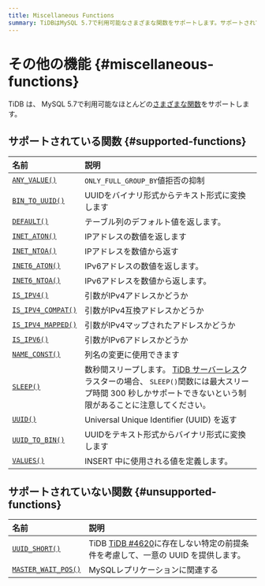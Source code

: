 ```yaml
---
title: Miscellaneous Functions
summary: TiDBはMySQL 5.7で利用可能なさまざまな関数をサポートします。サポートされている関数には、ANY_VALUE、BIN_TO_UUID、DEFAULT、INET_ATON、INET_NTOA、INET6_ATON、INET6_NTOA、IS_IPV4、IS_IPV4_COMPAT、IS_IPV4_MAPPED、IS_IPV6、NAME_CONST、SLEEP、UUID、UUID_TO_BIN、VALUESが含まれます。サポートされていない関数には、UUID_SHORT、MASTER_WAIT_POSが含まれます。
---
```


# その他の機能 {#miscellaneous-functions}

TiDB は、 MySQL 5.7で利用可能なほとんどの[さまざまな関数](https://dev.mysql.com/doc/refman/5.7/en/miscellaneous-functions.html)をサポートします。

## サポートされている関数 {#supported-functions}

| 名前                                                                                                                 | 説明                                                                                                                                                                   |
| :----------------------------------------------------------------------------------------------------------------- | :------------------------------------------------------------------------------------------------------------------------------------------------------------------- |
| [`ANY_VALUE()`](https://dev.mysql.com/doc/refman/8.0/en/miscellaneous-functions.html#function_any-value)           | `ONLY_FULL_GROUP_BY`値拒否の抑制                                                                                                                                           |
| [`BIN_TO_UUID()`](https://dev.mysql.com/doc/refman/8.0/en/miscellaneous-functions.html#function_bin-to-uuid)       | UUIDをバイナリ形式からテキスト形式に変換します                                                                                                                                            |
| [`DEFAULT()`](https://dev.mysql.com/doc/refman/8.0/en/miscellaneous-functions.html#function_default)               | テーブル列のデフォルト値を返します。                                                                                                                                                   |
| [`INET_ATON()`](https://dev.mysql.com/doc/refman/8.0/en/miscellaneous-functions.html#function_inet-aton)           | IPアドレスの数値を返します                                                                                                                                                       |
| [`INET_NTOA()`](https://dev.mysql.com/doc/refman/8.0/en/miscellaneous-functions.html#function_inet-ntoa)           | IPアドレスを数値から返す                                                                                                                                                        |
| [`INET6_ATON()`](https://dev.mysql.com/doc/refman/8.0/en/miscellaneous-functions.html#function_inet6-aton)         | IPv6アドレスの数値を返します。                                                                                                                                                    |
| [`INET6_NTOA()`](https://dev.mysql.com/doc/refman/8.0/en/miscellaneous-functions.html#function_inet6-ntoa)         | IPv6アドレスを数値から返します。                                                                                                                                                   |
| [`IS_IPV4()`](https://dev.mysql.com/doc/refman/8.0/en/miscellaneous-functions.html#function_is-ipv4)               | 引数がIPv4アドレスかどうか                                                                                                                                                      |
| [`IS_IPV4_COMPAT()`](https://dev.mysql.com/doc/refman/8.0/en/miscellaneous-functions.html#function_is-ipv4-compat) | 引数がIPv4互換アドレスかどうか                                                                                                                                                    |
| [`IS_IPV4_MAPPED()`](https://dev.mysql.com/doc/refman/8.0/en/miscellaneous-functions.html#function_is-ipv4-mapped) | 引数がIPv4マップされたアドレスかどうか                                                                                                                                                |
| [`IS_IPV6()`](https://dev.mysql.com/doc/refman/8.0/en/miscellaneous-functions.html#function_is-ipv6)               | 引数がIPv6アドレスかどうか                                                                                                                                                      |
| [`NAME_CONST()`](https://dev.mysql.com/doc/refman/8.0/en/miscellaneous-functions.html#function_name-const)         | 列名の変更に使用できます                                                                                                                                                         |
| [`SLEEP()`](https://dev.mysql.com/doc/refman/8.0/en/miscellaneous-functions.html#function_sleep)                   | 数秒間スリープします。 [TiDB サーバーレス](https://docs.pingcap.com/tidbcloud/select-cluster-tier#tidb-serverless)クラスターの場合、 `SLEEP()`関数には最大スリープ時間 300 秒しかサポートできないという制限があることに注意してください。 |
| [`UUID()`](https://dev.mysql.com/doc/refman/8.0/en/miscellaneous-functions.html#function_uuid)                     | Universal Unique Identifier (UUID) を返す                                                                                                                               |
| [`UUID_TO_BIN()`](https://dev.mysql.com/doc/refman/8.0/en/miscellaneous-functions.html#function_uuid-to-bin)       | UUIDをテキスト形式からバイナリ形式に変換します                                                                                                                                            |
| [`VALUES()`](https://dev.mysql.com/doc/refman/8.0/en/miscellaneous-functions.html#function_values)                 | INSERT 中に使用される値を定義します。                                                                                                                                               |

## サポートされていない関数 {#unsupported-functions}

| 名前                                                                                                                   | 説明                                                                                                |
| :------------------------------------------------------------------------------------------------------------------- | :------------------------------------------------------------------------------------------------ |
| [`UUID_SHORT()`](https://dev.mysql.com/doc/refman/8.0/en/miscellaneous-functions.html#function_uuid-short)           | TiDB [TiDB #4620](https://github.com/pingcap/tidb/issues/4620)に存在しない特定の前提条件を考慮して、一意の UUID を提供します。 |
| [`MASTER_WAIT_POS()`](https://dev.mysql.com/doc/refman/8.0/en/miscellaneous-functions.html#function_master-pos-wait) | MySQLレプリケーションに関連する                                                                                |
